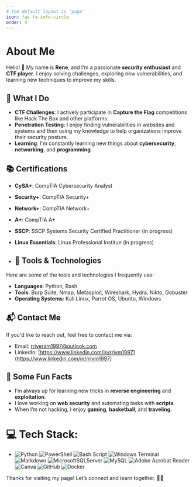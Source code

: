 ```yaml
---
# the default layout is 'page'
icon: fas fa-info-circle
order: 4
---
```


# About Me

Hello! 👋 My name is **Rene**, and I’m a passionate **security enthusiast** and **CTF player**. I enjoy solving challenges, exploring new vulnerabilities, and learning new techniques to improve my skills. 

## 🚀 What I Do
- **CTF Challenges**: I actively participate in **Capture the Flag** competitions like Hack The Box and other platforms.
- **Penetration Testing**: I enjoy finding vulnerabilities in websites and systems and then using my knowledge to help organizations improve their security posture.
- **Learning**: I'm constantly learning new things about **cybersecurity**, **networking**, and **programming**.

## 📚 Certifications
- **CySA+**: CompTIA Cybersecurity Analyst
- **Security+**: CompTIA Security+
- **Network+**: CompTIA Network+
- **A+**: CompTIA A+
- **SSCP**: SSCP Systems Security Certified Practitioner (in progress)
- **Linux Essentials**: Linux Professional Institue (in progress)

- ## 🔧 Tools & Technologies
Here are some of the tools and technologies I frequently use:

- **Languages**: Python, Bash
- **Tools**: Burp Suite, Nmap, Metasploit, Wireshark, Hydra, Nikto, Gobuster
- **Operating Systems**: Kali Linux, Parrot OS, Ubuntu, Windows

## 📬 Contact Me
If you'd like to reach out, feel free to contact me via:
- Email: [rriveram1997@outlook.com](mailto:rriveram1997@outlook.com)
- LinkedIn: [https://www.linkedin.com/in/rrivm1997](https://www.linkedin.com/in/rrivm1997)

## 📜 Some Fun Facts
- I’m always up for learning new tricks in **reverse engineering** and **exploitation**.
- I love working on **web security** and automating tasks with **scripts**.
- When I’m not hacking, I enjoy **gaming**, **basketball**, and **traveling**.

# 💻 Tech Stack:
- ![Python](https://img.shields.io/badge/python-3670A0?style=plastic&logo=python&logoColor=ffdd54) ![PowerShell](https://img.shields.io/badge/PowerShell-%235391FE.svg?style=plastic&logo=powershell&logoColor=white) ![Bash Script](https://img.shields.io/badge/bash_script-%23121011.svg?style=plastic&logo=gnu-bash&logoColor=white) ![Windows Terminal](https://img.shields.io/badge/Windows%20Terminal-%234D4D4D.svg?style=plastic&logo=windows-terminal&logoColor=white) ![Markdown](https://img.shields.io/badge/markdown-%23000000.svg?style=plastic&logo=markdown&logoColor=white) ![MicrosoftSQLServer](https://img.shields.io/badge/Microsoft%20SQL%20Server-CC2927?style=plastic&logo=microsoft%20sql%20server&logoColor=white) ![MySQL](https://img.shields.io/badge/mysql-4479A1.svg?style=plastic&logo=mysql&logoColor=white) ![Adobe Acrobat Reader](https://img.shields.io/badge/Adobe%20Acrobat%20Reader-EC1C24.svg?style=plastic&logo=Adobe%20Acrobat%20Reader&logoColor=white) ![Canva](https://img.shields.io/badge/Canva-%2300C4CC.svg?style=plastic&logo=Canva&logoColor=white) ![GitHub](https://img.shields.io/badge/github-%23121011.svg?style=plastic&logo=github&logoColor=white) ![Docker](https://img.shields.io/badge/docker-%230db7ed.svg?style=plastic&logo=docker&logoColor=white)

Thanks for visiting my page! Let’s connect and learn together. 👨‍💻